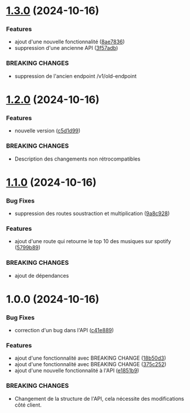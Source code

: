 # [1.3.0](https://github.com/Milan144/OpenDay/compare/v1.2.0...v1.3.0) (2024-10-16)


### Features

* ajout d'une nouvelle fonctionnalité ([8ae7836](https://github.com/Milan144/OpenDay/commit/8ae7836728d9761d4e5a937cce0295dd04afc93e))
* suppression d'une ancienne API ([3f57adb](https://github.com/Milan144/OpenDay/commit/3f57adbcb7e8b4e1a37f140379904aaa0234fcdc))


### BREAKING CHANGES

* suppression de l'ancien endpoint /v1/old-endpoint

# [1.2.0](https://github.com/Milan144/OpenDay/compare/v1.1.0...v1.2.0) (2024-10-16)


### Features

* nouvelle version ([c5d1d99](https://github.com/Milan144/OpenDay/commit/c5d1d995f5c5fb22c9f0426897a9cb500bde1b04))


### BREAKING CHANGES

* Description des changements non rétrocompatibles

# [1.1.0](https://github.com/Milan144/OpenDay/compare/v1.0.0...v1.1.0) (2024-10-16)


### Bug Fixes

* suppression des routes soustraction et multiplication ([9a8c928](https://github.com/Milan144/OpenDay/commit/9a8c928b3ad1dc20773f5430e319df2445ef8947))


### Features

* ajout d'une route qui retourne le top 10 des musiques sur spotify ([5799b89](https://github.com/Milan144/OpenDay/commit/5799b8946ae2f73fe0eb615cc524a6ca3b75ca88))


### BREAKING CHANGES

* ajout de dépendances

# 1.0.0 (2024-10-16)


### Bug Fixes

* correction d'un bug dans l'API ([c41e889](https://github.com/Milan144/OpenDay/commit/c41e88909c658c1c3b4310d046edcb6a3b2a6fae))


### Features

* ajout d'une fonctionnalité avec BREAKING CHANGE ([18b50d3](https://github.com/Milan144/OpenDay/commit/18b50d35303b8392b8662c55cf44acc10edf96b2))
* ajout d'une fonctionnalité avec BREAKING CHANGE ([375c252](https://github.com/Milan144/OpenDay/commit/375c252119a974d6ec49101147ac7dfbb545ce0f))
* ajout d'une nouvelle fonctionnalité à l'API ([e1851b9](https://github.com/Milan144/OpenDay/commit/e1851b948211677307609c096b218ae765b80e22))


### BREAKING CHANGES

* Changement de la structure de l'API, cela nécessite des modifications côté client.
